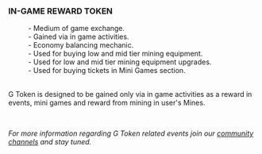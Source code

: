 <dt><h3>IN-GAME REWARD TOKEN</h3></dt>
<dd>- Medium of game exchange.</dd>
<dd>- Gained via in game activities.</dd>
<dd>- Economy balancing mechanic.</dd>
<dd>- Used for buying low and mid tier mining equipment.</dd>
<dd>- Used for low and mid tier mining equipment upgrades.</dd>
<dd>- Used for buying tickets in Mini Games section.</dd>
<br>
<p>G Token is designed to be gained only via in game activities as a reward in events, mini games and reward from mining in user's Mines.</p>
<br>
<p><i>For more information regarding G Token related events join our <a href=https://test>community channels</a> and stay tuned.</i></p>
